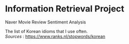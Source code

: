 # Information Retrieval Project
Naver Movie Review Sentiment Analysis

The list of Korean idioms that I use often.  
*Sources* : https://www.ranks.nl/stopwords/korean
